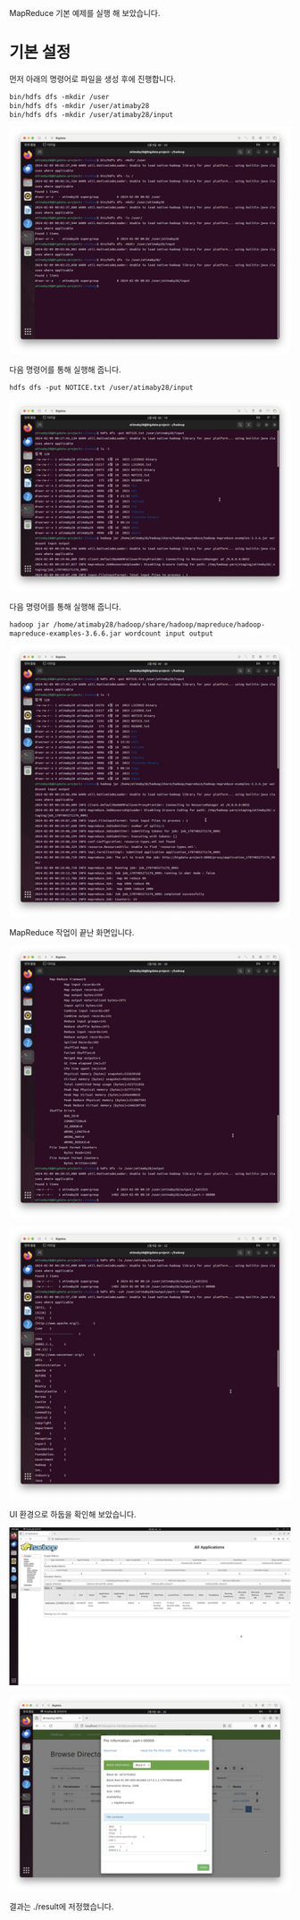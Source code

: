 MapReduce 기본 예제를 실행 해 보았습니다.

# 기본 설정


먼저 아래의 명령어로 파일을 생성 후에 진행합니다.

```
bin/hdfs dfs -mkdir /user
bin/hdfs dfs -mkdir /user/atimaby28
bin/hdfs dfs -mkdir /user/atimaby28/input
```
![](./image/MapReduce-1.png)

다음 명령어를 통해 실행해 줍니다.
```
hdfs dfs -put NOTICE.txt /user/atimaby28/input
```
![](./image/MapReduce-2.png)


다음 명령어를 통해 실행해 줍니다.
```
hadoop jar /home/atimaby28/hadoop/share/hadoop/mapreduce/hadoop-mapreduce-examples-3.6.6.jar wordcount input output
```
![](./image/MapReduce-3.png)

MapReduce 작업이 끝난 화면입니다.

![](./image/MapReduce-4.png)

![](./image/MapReduce-5.png)

UI 환경으로 하둡을 확인해 보았습니다.

![](./image/MapReduce-6.png)

![](./image/MapReduce-7.png)

결과는 ./result에 저정했습니다.